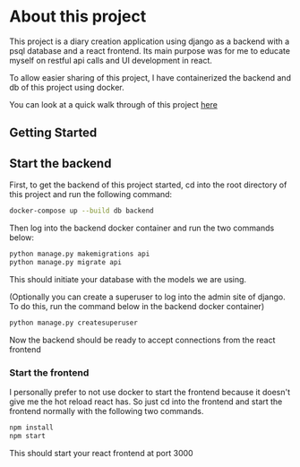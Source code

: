 # About this project

This project is a diary creation application using django as a backend with a psql database and a react frontend. Its main purpose was for me to educate myself on restful api calls and UI development in react.

To allow easier sharing of this project, I have containerized the backend and db of this project using docker.

You can look at a quick walk through of this project [here](https://youtu.be/fzO0WR2NVC8)

## Getting Started

## Start the backend

First, to get the backend of this project started, cd into the root directory of this project and run the following command:

```bash
docker-compose up --build db backend
```

Then log into the backend docker container and run the two commands below:

```bash
python manage.py makemigrations api
python manage.py migrate api
```

This should initiate your database with the models we are using.

(Optionally you can create a superuser to log into the admin site of django. To do this, run the command below in the backend docker container)

```bash
python manage.py createsuperuser
```

Now the backend should be ready to accept connections from the react frontend

### Start the frontend

I personally prefer to not use docker to start the frontend because it doesn't give me the hot reload react has. So just cd into the frontend and start the frontend normally with the following two commands.

```bash
npm install
npm start
```

This should start your react frontend at port 3000
